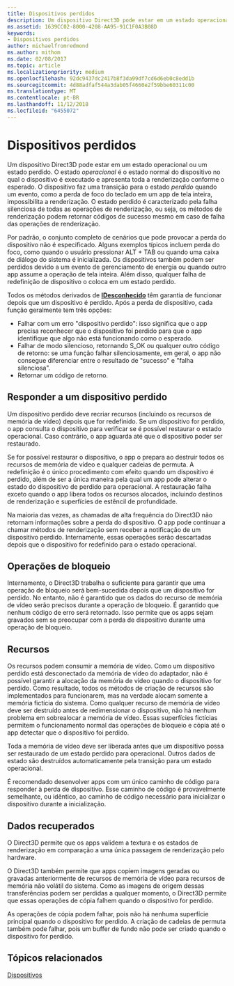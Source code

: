 ```yaml
---
title: Dispositivos perdidos
description: Um dispositivo Direct3D pode estar em um estado operacional ou perdido.
ms.assetid: 1639CC02-8000-4208-AA95-91C1F0A3B08D
keywords:
- Dispositivos perdidos
author: michaelfromredmond
ms.author: mithom
ms.date: 02/08/2017
ms.topic: article
ms.localizationpriority: medium
ms.openlocfilehash: 92dc9437dc2417b8f3da99df7cd6d6eb0c8edd1b
ms.sourcegitcommit: 4d88adfaf544a3dab05f4660e2f59bbe60311c00
ms.translationtype: MT
ms.contentlocale: pt-BR
ms.lasthandoff: 11/12/2018
ms.locfileid: "6455072"
---
```

# <a name="lost-devices"></a>Dispositivos perdidos


Um dispositivo Direct3D pode estar em um estado operacional ou um estado perdido. O estado *operacional* é o estado normal do dispositivo no qual o dispositivo é executado e apresenta toda a renderização conforme o esperado. O dispositivo faz uma transição para o estado *perdido* quando um evento, como a perda de foco do teclado em um app de tela inteira, impossibilita a renderização. O estado perdido é caracterizado pela falha silenciosa de todas as operações de renderização, ou seja, os métodos de renderização podem retornar códigos de sucesso mesmo em caso de falha das operações de renderização.

Por padrão, o conjunto completo de cenários que pode provocar a perda do dispositivo não é especificado. Alguns exemplos típicos incluem perda do foco, como quando o usuário pressionar ALT + TAB ou quando uma caixa de diálogo do sistema é inicializada. Os dispositivos também podem ser perdidos devido a um evento de gerenciamento de energia ou quando outro app assume a operação de tela inteira. Além disso, qualquer falha de redefinição de dispositivo o coloca em um estado perdido.

Todos os métodos derivados de [**IDesconhecido**](https://msdn.microsoft.com/library/windows/desktop/ms680509) têm garantia de funcionar depois que um dispositivo é perdido. Após a perda de dispositivo, cada função geralmente tem três opções:

-   Falhar com um erro "dispositivo perdido": isso significa que o app precisa reconhecer que o dispositivo foi perdido para que o app identifique que algo não está funcionando como o esperado.
-   Falhar de modo silencioso, retornando S\_OK ou qualquer outro código de retorno: se uma função falhar silenciosamente, em geral, o app não consegue diferenciar entre o resultado de "sucesso" e "falha silenciosa".
-   Retornar um código de retorno.

## <a name="span-idrespondingtoalostdevicespanspan-idrespondingtoalostdevicespanspan-idrespondingtoalostdevicespanresponding-to-a-lost-device"></a><span id="Responding_to_a_Lost_Device"></span><span id="responding_to_a_lost_device"></span><span id="RESPONDING_TO_A_LOST_DEVICE"></span>Responder a um dispositivo perdido


Um dispositivo perdido deve recriar recursos (incluindo os recursos de memória de vídeo) depois que for redefinido. Se um dispositivo for perdido, o app consulta o dispositivo para verificar se é possível restaurar o estado operacional. Caso contrário, o app aguarda até que o dispositivo poder ser restaurado.

Se for possível restaurar o dispositivo, o app o prepara ao destruir todos os recursos de memória de vídeo e qualquer cadeias de permuta. A redefinição é o único procedimento com efeito quando um dispositivo é perdido, além de ser a única maneira pela qual um app pode alterar o estado do dispositivo de perdido para operacional. A restauração falha exceto quando o app libera todos os recursos alocados, incluindo destinos de renderização e superfícies de estêncil de profundidade.

Na maioria das vezes, as chamadas de alta frequência do Direct3D não retornam informações sobre a perda do dispositivo. O app pode continuar a chamar métodos de renderização sem receber a notificação de um dispositivo perdido. Internamente, essas operações serão descartadas depois que o dispositivo for redefinido para o estado operacional.

## <a name="span-idlockingoperationsspanspan-idlockingoperationsspanspan-idlockingoperationsspanlocking-operations"></a><span id="Locking_Operations"></span><span id="locking_operations"></span><span id="LOCKING_OPERATIONS"></span>Operações de bloqueio


Internamente, o Direct3D trabalha o suficiente para garantir que uma operação de bloqueio será bem-sucedida depois que um dispositivo for perdido. No entanto, não é garantido que os dados do recurso de memória de vídeo serão precisos durante a operação de bloqueio. É garantido que nenhum código de erro será retornado. Isso permite que os apps sejam gravados sem se preocupar com a perda de dispositivo durante uma operação de bloqueio.

## <a name="span-idresourcesspanspan-idresourcesspanspan-idresourcesspanresources"></a><span id="Resources"></span><span id="resources"></span><span id="RESOURCES"></span>Recursos


Os recursos podem consumir a memória de vídeo. Como um dispositivo perdido está desconectado da memória de vídeo do adaptador, não é possível garantir a alocação da memória de vídeo quando o dispositivo for perdido. Como resultado, todos os métodos de criação de recursos são implementados para funcionarem, mas na verdade alocam somente a memória fictícia do sistema. Como qualquer recurso de memória de vídeo deve ser destruído antes de redimensionar o dispositivo, não há nenhum problema em sobrealocar a memória de vídeo. Essas superfícies fictícias permitem o funcionamento normal das operações de bloqueio e cópia até o app detectar que o dispositivo foi perdido.

Toda a memória de vídeo deve ser liberada antes que um dispositivo possa ser restaurado de um estado perdido para operacional. Outros dados de estado são destruídos automaticamente pela transição para um estado operacional.

É recomendado desenvolver apps com um único caminho de código para responder à perda de dispositivo. Esse caminho de código é provavelmente semelhante, ou idêntico, ao caminho de código necessário para inicializar o dispositivo durante a inicialização.

## <a name="span-idretrieveddataspanspan-idretrieveddataspanspan-idretrieveddataspanretrieved-data"></a><span id="Retrieved_Data"></span><span id="retrieved_data"></span><span id="RETRIEVED_DATA"></span>Dados recuperados


O Direct3D permite que os apps validem a textura e os estados de renderização em comparação a uma única passagem de renderização pelo hardware.

O Direct3D também permite que apps copiem imagens geradas ou gravadas anteriormente de recursos de memória de vídeo para recursos de memória não volátil do sistema. Como as imagens de origem dessas transferências podem ser perdidas a qualquer momento, o Direct3D permite que essas operações de cópia falhem quando o dispositivo for perdido.

As operações de cópia podem falhar, pois não há nenhuma superfície principal quando o dispositivo for perdido. A criação de cadeias de permuta também pode falhar, pois um buffer de fundo não pode ser criado quando o dispositivo for perdido.

## <a name="span-idrelated-topicsspanrelated-topics"></a><span id="related-topics"></span>Tópicos relacionados


[Dispositivos](devices.md)

 

 




